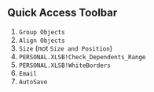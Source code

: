 ## Quick Access Toolbar

1. `Group Objects`
2. `Align Objects`
3. `Size` (not `Size and Position`)
4. `PERSONAL.XLSB!Check_Dependents_Range`
5. `PERSONAL.XLSB!WhiteBorders`
6. `Email`
7. `AutoSave`
